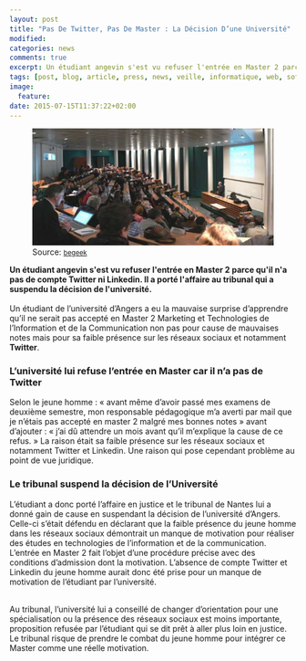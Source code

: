 ```yaml
---
layout: post
title: "Pas De Twitter, Pas De Master : La Décision D’une Université"
modified:
categories: news
comments: true
excerpt: Un étudiant angevin s'est vu refuser l'entrée en Master 2 parce qu'il n'a pas de compte Twitter ni Linkedin. Il a porté l'affaire au tribunal qui a suspendu la décision de l'université. 
tags: [post, blog, article, press, news, veille, informatique, web, software, hardware, logiciel, twitter, réseau social, social network, nantes, france, université, mastère 2, communication, tribunal, information, technologies, phatza, brice, fatza, actualité, geek, actu, begeek, études, linkedin, master, marketing, angers, affaires]
image:
  feature:
date: 2015-07-15T11:37:22+02:00
---
```


<figure>
	<img src="../images/universite-twitter.jpg" alt="">
	Source: <small><a href="http://www.begeek.fr/pas-de-twitter-pas-de-master-la-decision-dune-universite-175233">begeek</a></small>
</figure>

<strong>Un étudiant angevin s'est vu refuser l'entrée en Master 2 parce qu'il n'a pas de compte Twitter ni Linkedin. Il a porté l'affaire au tribunal qui a suspendu la décision de l'université.</strong>
<br><br>
Un étudiant de l’université d’Angers a eu la mauvaise surprise d’apprendre qu’il ne serait pas accepté en Master 2 Marketing et Technologies de l’Information et de la Communication non pas pour cause de mauvaises notes mais pour sa faible présence sur les réseaux sociaux et notamment <strong>Twitter</strong>.

<h3>L’université lui refuse l’entrée en Master car il n’a pas de Twitter</h3>
<p>Selon le jeune homme : « avant même d’avoir passé mes examens de deuxième semestre, mon responsable pédagogique m’a averti par mail que je n’étais pas accepté en master 2 malgré mes bonnes notes » avant d’ajouter : « j’ai dû attendre un mois avant qu’il m’explique la cause de ce refus. » La raison était sa faible présence sur les réseaux sociaux et notamment Twitter et Linkedin. Une raison qui pose cependant problème au point de vue juridique.</p>

<h3>Le tribunal suspend la décision de l’Université</h3>

<p>L’étudiant a donc porté l’affaire en justice et le tribunal de Nantes lui a donné gain de cause en suspendant la décision de l’université d’Angers. Celle-ci s’était défendu en déclarant que la faible présence du jeune homme dans les réseaux sociaux démontrait un manque de motivation pour réaliser des études en technologies de l’information et de la communication. L’entrée en Master 2 fait l’objet d’une procédure précise avec des conditions d’admission dont la motivation. L’absence de compte Twitter et Linkedin du jeune homme aurait donc été prise pour un manque de motivation de l’étudiant par l’université.</p>
<br>
Au tribunal, l’université lui a conseillé de changer d’orientation pour une spécialisation ou la présence des réseaux sociaux est moins importante, proposition refusée par l’étudiant qui se dit prêt à aller plus loin en justice. Le tribunal risque de prendre le combat du jeune homme pour intégrer ce Master comme une réelle motivation.

